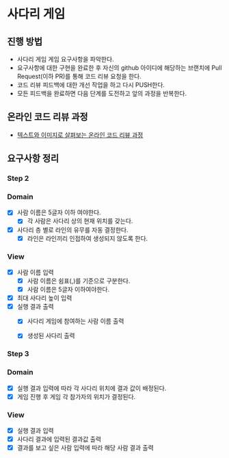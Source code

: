 # 사다리 게임
## 진행 방법
* 사다리 게임 게임 요구사항을 파악한다.
* 요구사항에 대한 구현을 완료한 후 자신의 github 아이디에 해당하는 브랜치에 Pull Request(이하 PR)를 통해 코드 리뷰 요청을 한다.
* 코드 리뷰 피드백에 대한 개선 작업을 하고 다시 PUSH한다.
* 모든 피드백을 완료하면 다음 단계를 도전하고 앞의 과정을 반복한다.

## 온라인 코드 리뷰 과정
* [텍스트와 이미지로 살펴보는 온라인 코드 리뷰 과정](https://github.com/nextstep-step/nextstep-docs/tree/master/codereview)


## 요구사항 정리
### Step 2
### Domain
- [X] 사람 이름은 5글자 이하 여야한다.
  - [X] 각 사람은 사다리 상의 현재 위치를 갖는다.
- [X] 사다리 층 별로 라인의 유무를 자동 결정한다.
  - [X] 라인은 라인끼리 인접하여 생성되지 않도록 한다.

### View
- [X] 사람 이름 입력
  - [X] 사람 이름은 쉼표(,)를 기준으로 구분한다.
  - [X] 사람 이름은 5글자 이하여야한다.
- [X] 최대 사다리 높이 입력
- [X] 실행 결과 출력
  - [X] 사다리 게임에 참여하는 사람 이름 출력

  - [X] 생성된 사다리 출력

### Step 3
### Domain
- [X] 실행 결과 입력에 따라 각 사다리 위치에 결과 값이 배정된다.
- [X] 게임 진행 후 게임 각 참가자의 위치가 결정된다.

### View
- [X] 실행 결과 입력
- [X] 사다리 결과에 입력된 결과값 출력
- [X] 결과를 보고 싶은 사람 입력에 따라 해당 사람 결과 출력